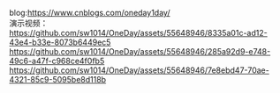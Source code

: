 blog:https://www.cnblogs.com/oneday1day/ <br />
演示视频：<br />
https://github.com/sw1014/OneDay/assets/55648946/8335a01c-ad12-43e4-b33e-8073b6449ec5 <br />
https://github.com/sw1014/OneDay/assets/55648946/285a92d9-e748-49c6-a47f-c968ce4f0fb5 <br />
https://github.com/sw1014/OneDay/assets/55648946/7e8ebd47-70ae-4321-85c9-5095be8d118b <br />
